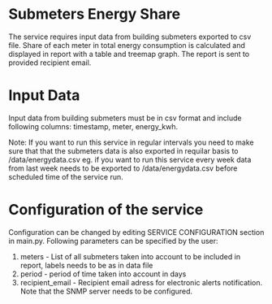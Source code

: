 # Submeters Energy Share 
The service requires input data from building submeters exported to csv file. Share of each meter in total energy consumption is calculated and displayed in report with a table and treemap graph. The report is sent to provided recipient email. 

# Input Data 

Input data from building submeters must be in csv format and include following columns: timestamp, meter, energy_kwh. <br />

Note: If you want to run this service in regular intervals you need to make sure that that the submeters data is also exported in requilar basis to /data/energydata.csv
eg. if you want to run this service every week data from last week needs to be exported to /data/energydata.csv  before scheduled time of the service run. 


# Configuration of the service 

Configuration can be changed by editing SERVICE CONFIGURATION section in main.py. Following parameters can be specified by the user: 

1. meters - List of all submeters taken into account to be included in report, labels needs to be as in data file 
2. period - period of time taken into account in days
3. recipient_email - Recipient email adress for electronic alerts notification. Note that the SNMP server needs to be configured.

